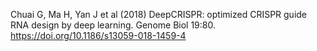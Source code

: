 Chuai G, Ma H, Yan J et al (2018) DeepCRISPR: optimized CRISPR guide RNA design by deep learning. Genome Biol 19:80. https://doi.org/10.1186/s13059-018-1459-4
